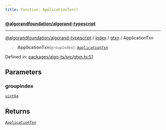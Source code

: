 ```yaml
---
title: Function: ApplicationTxn()
---
```


[**@algorandfoundation/algorand-typescript**](../../../../README)

***

[@algorandfoundation/algorand-typescript](../../../../README) / [index](../../../README) / [gtxn](../README) / ApplicationTxn



> **ApplicationTxn**(`groupIndex`): [`ApplicationTxn`](../interfaces/ApplicationTxn)

Defined in: [packages/algo-ts/src/gtxn.ts:51](https://github.com/algorandfoundation/puya-ts/blob/main/packages/algo-ts/src/gtxn.ts#L51)

## Parameters

### groupIndex

[`uint64`](../../../type-aliases/uint64)

## Returns

[`ApplicationTxn`](../interfaces/ApplicationTxn)